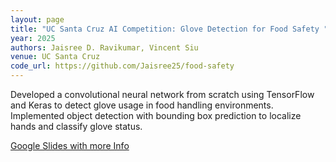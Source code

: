 ```yaml
---
layout: page
title: "UC Santa Cruz AI Competition: Glove Detection for Food Safety "
year: 2025
authors: Jaisree D. Ravikumar, Vincent Siu
venue: UC Santa Cruz
code_url: https://github.com/Jaisree25/food-safety
---
```


Developed a convolutional neural network from scratch using TensorFlow and Keras to detect glove usage in food handling environments. Implemented object detection with bounding box prediction to localize hands and classify glove status.

[Google Slides with more Info](https://docs.google.com/presentation/d/1buXtaatPYuy6ibL06AkK4wZ1ThNSDUrIceSwnUJELHU/edit?usp=sharing)
